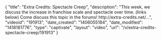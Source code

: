 {
    "title": "Extra Credits: Spectacle Creep",
    "description": "This week, we discuss the increase in franchise scale and spectacle over time. (links below) Come discuss this topic in the forums! http:\/\/extra-credits.net\/...",
    "videoid": "191913",
    "date_created": "1406055184",
    "date_modified": "1418181776",
    "type": "captivate",
    "layout": "video",
    "url": "\/v\/extra-credits-spectacle-creep\/191913"
}
